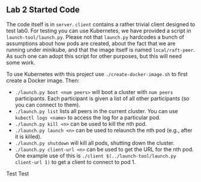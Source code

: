 Lab 2 Started Code
------------------

The code itself is in `server`. `client` contains a rather trivial client designed to test lab0. For testing you can use
Kubernetes, we have provided a script in `launch-tool/launch.py`. Please not that `launch.py` hardcodes a bunch of
assumptions about how pods are created, about the fact that we are running under minikube, and that the image itself is
named `local/raft-peer`. As such one can adopt this script for other purposes, but this will need some work.

To use Kubernetes with this project use `./create-docker-image.sh` to first create a Docker image. Then:

-   `./launch.py boot <num peers>` will boot a cluster with `num peers` participants. Each participant is given a list of
  all other participants (so you can connect to them).
-   `./launch.py list` lists all peers in the current cluster. You can use `kubectl logs <name>` to access the log for a
    particular pod.
-   `./launch.py kill <n>` can be used to kill the nth pod.
-   `./launch.py launch <n>` can be used to relaunch the nth pod (e.g., after it is killed).
-   `./launch.py shutdown` will kill all pods, shutting down the cluster.
-   `./launch.py client-url <n>` can be used to get the URL for the nth pod. One example use of this is `./client
    $(../launch-tool/launch.py client-url 1)` to get a client to connect to pod 1.

Test Test
